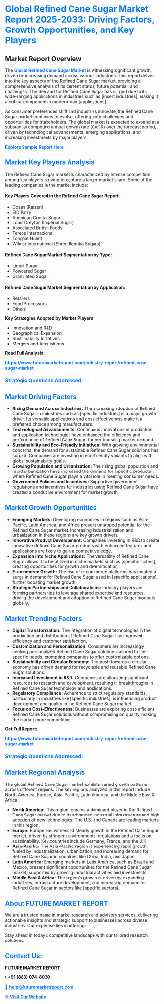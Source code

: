 <h1 style="color: #007BFF;">Global Refined Cane Sugar Market Report 2025-2033: Driving Factors, Growth Opportunities, and Key Players</h1>

<section id="overview">
<h2>Market Report Overview</h2>
<p>The <a href="https://www.futuremarketreport.com/industry-report/refined-cane-sugar-market" style="color: #007BFF; text-decoration: none;"><strong>Global Refined Cane Sugar Market</strong></a> is witnessing significant growth, driven by increasing demand across various industries. This report delves into the key aspects of the Refined Cane Sugar market, providing a comprehensive analysis of its current status, future potential, and challenges. The demand for Refined Cane Sugar has surged due to its wide-ranging applications in industries such as [insert industries], making it a critical component in modern-day [applications].</p>
<p>As consumer preferences shift and industries innovate, the Refined Cane Sugar market continues to evolve, offering both challenges and opportunities for stakeholders. The global market is expected to expand at a substantial compound annual growth rate (CAGR) over the forecast period, driven by technological advancements, emerging applications, and increasing investments by major players.</p>
</section>

<section id="overview">
<p><a href="https://www.futuremarketreport.com/request-sample/reportId=51854" style="color: #007BFF; text-decoration: none;"><strong>Explore Sample Report Here</strong></a></p>
</section>

<section id="key-players">
<h2 style="color: #007BFF;">Market Key Players Analysis</h2>
<p>The Refined Cane Sugar market is characterized by intense competition among key players striving to capture a larger market share. Some of the leading companies in the market include:</p>
<h4>Key Players Covered in the Refined Cane Sugar Report:</h4>
<ul><li>Cosan (Raizen)</li><li>EID Parry</li><li>American Crystal Sugar</li><li>Louis Dreyfus (Imperial Sugar)</li><li>Associated British Foods</li><li>Tereos Internacional</li><li>Tongaat Hulett</li><li>Wilmar International (Shree Renuka Sugars)</li></ul>
<h4>Refined Cane Sugar Market Segmentation by Type:</h4>
<ul><li>Liquid Sugar</li><li>Powdered Sugar</li><li>Granulated Sugar</li></ul>

<h4>Refined Cane Sugar Market Segmentation by Application:</h4>
<ul><li>Retailers</li><li>Food Processors</li><li>Others</li></ul>
<p><strong>Key Strategies Adopted by Market Players:</strong></p>
<ul>
<li>Innovation and R&D</li>
<li>Geographical Expansion</li>
<li>Sustainability Initiatives</li>
<li>Mergers and Acquisitions</li>
</ul>
</section>

<section>
<p><strong>Read Full Analysis: </strong></p><a href="https://www.futuremarketreport.com/industry-report/refined-cane-sugar-market" style="color: #007BFF; text-decoration: none;"><strong>https://www.futuremarketreport.com/industry-report/refined-cane-sugar-market</strong></a>
<h3 style="color: #007BFF;">Strategic Questions Addressed:</h3>
</section>

<section id="driving-factors">
<h2 style="color: #007BFF;">Market Driving Factors</h2>
<ul>
<li><strong>Rising Demand Across Industries:</strong> The increasing adoption of Refined Cane Sugar in industries such as [specific industries] is a major growth driver. Its versatile applications and cost-effectiveness make it a preferred choice among manufacturers.</li>
<li><strong>Technological Advancements:</strong> Continuous innovations in production and application technologies have enhanced the efficiency and performance of Refined Cane Sugar, further boosting market demand.</li>
<li><strong>Sustainability and Eco-Friendly Initiatives:</strong> With growing environmental concerns, the demand for sustainable Refined Cane Sugar solutions has surged. Companies are investing in eco-friendly variants to align with global sustainability goals.</li>
<li><strong>Growing Population and Urbanization:</strong> The rising global population and rapid urbanization have increased the demand for [specific products], where Refined Cane Sugar plays a vital role in meeting consumer needs.</li>
<li><strong>Government Policies and Incentives:</strong> Supportive government regulations and incentives for industries using Refined Cane Sugar have created a conducive environment for market growth.</li>
</ul>
</section>

<section id="growth-opportunities">
<h2 style="color: #007BFF;">Market Growth Opportunities</h2>
<ul>
<li><strong>Emerging Markets:</strong> Developing economies in regions such as Asia-Pacific, Latin America, and Africa present untapped potential for the Refined Cane Sugar market. Increasing industrialization and urbanization in these regions are key growth drivers.</li>
<li><strong>Innovative Product Development:</strong> Companies investing in R&D to create innovative Refined Cane Sugar products with enhanced features and applications are likely to gain a competitive edge.</li>
<li><strong>Expansion into Niche Applications:</strong> The versatility of Refined Cane Sugar allows it to be utilized in niche markets such as [specific niches], creating opportunities for growth and diversification.</li>
<li><strong>E-commerce Growth:</strong> The rise of e-commerce platforms has created a surge in demand for Refined Cane Sugar used in [specific applications], further boosting market growth.</li>
<li><strong>Strategic Partnerships and Collaborations:</strong> Industry players are forming partnerships to leverage shared expertise and resources, driving the development and adoption of Refined Cane Sugar products globally.</li>
</ul>
</section>

<section id="trending-factors">
<h2 style="color: #007BFF;">Market Trending Factors</h2>
<ul>
<li><strong>Digital Transformation:</strong> The integration of digital technologies in the production and distribution of Refined Cane Sugar has improved efficiency and customer satisfaction.</li>
<li><strong>Customization and Personalization:</strong> Consumers are increasingly seeking personalized Refined Cane Sugar solutions tailored to their specific needs, prompting companies to offer customizable options.</li>
<li><strong>Sustainability and Circular Economy:</strong> The push towards a circular economy has driven demand for recyclable and reusable Refined Cane Sugar solutions.</li>
<li><strong>Increased Investment in R&D:</strong> Companies are allocating significant resources to research and development, resulting in breakthroughs in Refined Cane Sugar technology and applications.</li>
<li><strong>Regulatory Compliance:</strong> Adherence to strict regulatory standards, particularly in industries like [specific industries], is influencing product development and quality in the Refined Cane Sugar market.</li>
<li><strong>Focus on Cost-Effectiveness:</strong> Businesses are exploring cost-efficient Refined Cane Sugar solutions without compromising on quality, making the market more competitive.</li>
</ul>
</section>

<section>
<p><strong>Get Full Report: </strong></p><a href="https://www.futuremarketreport.com/industry-report/refined-cane-sugar-market" style="color: #007BFF; text-decoration: none;"><strong>https://www.futuremarketreport.com/industry-report/refined-cane-sugar-market</strong></a>
<h3 style="color: #007BFF;">Strategic Questions Addressed:</h3>
</section>


<section id="regional-analysis">
<h2 style="color: #007BFF;">Market Regional Analysis</h2>
<p>The global Refined Cane Sugar market exhibits varied growth patterns across different regions. The key regions analyzed in this report include North America, Europe, Asia-Pacific, Latin America, and the Middle East & Africa:</p>
<ul>
<li><strong>North America:</strong> This region remains a dominant player in the Refined Cane Sugar market due to its advanced industrial infrastructure and high adoption of new technologies. The U.S. and Canada are leading markets in this region.</li>
<li><strong>Europe:</strong> Europe has witnessed steady growth in the Refined Cane Sugar market, driven by stringent environmental regulations and a focus on sustainability. Key countries include Germany, France, and the U.K.</li>
<li><strong>Asia-Pacific:</strong> The Asia-Pacific region is experiencing rapid growth, fueled by industrialization, urbanization, and increasing demand for Refined Cane Sugar in countries like China, India, and Japan.</li>
<li><strong>Latin America:</strong> Emerging markets in Latin America, such as Brazil and Mexico, present significant opportunities for the Refined Cane Sugar market, supported by growing industrial activities and investments.</li>
<li><strong>Middle East & Africa:</strong> The region’s growth is driven by expanding industries, infrastructure development, and increasing demand for Refined Cane Sugar in sectors like [specific sectors].</li>
</ul>
</section>

<footer>
<h2 style="color: #007BFF;">About FUTURE MARKET REPORT</h2>
<p>We are a trusted name in market research and advisory services, delivering actionable insights and strategic support to businesses across diverse industries. Our expertise lies in offering:</p>

<p>Stay ahead in today’s competitive landscape with our tailored research solutions.</p>

<h2 style="color: #007BFF;">Contact Us:</h2>
<p><strong>FUTURE MARKET REPORT</strong></p>
<p>📞 <strong>+91 (883) 074-8030</strong></p>
<p>📧 <strong><a href="mailto:help@futuremarketreport.com" style="color: #007BFF;">help@futuremarketreport.com</a></strong></p>
<p>🌐 <strong><a href="https://www.futuremarketreport.com/" style="color: #007BFF;">Visit Our Website</a></strong></p>
</footer>